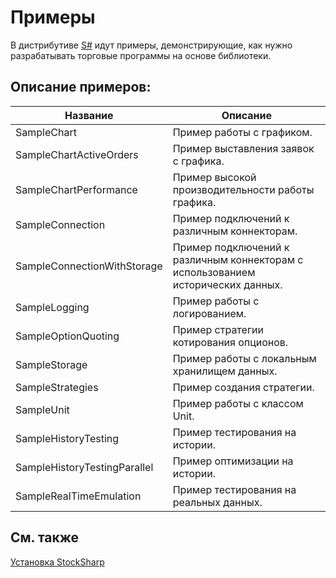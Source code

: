 # Примеры

В дистрибутиве [S\#](../api.md) идут примеры, демонстрирующие, как нужно разрабатывать торговые программы на основе библиотеки. 

## Описание примеров:

| Название                     | Описание                                                                         |
| ---------------------------- | -------------------------------------------------------------------------------- |
| SampleChart                  | Пример работы с графиком.                                                        |
| SampleChartActiveOrders      | Пример выставления заявок с графика.                                             |
| SampleChartPerformance       | Пример высокой производительности работы графика.                                |
| SampleConnection             | Пример подключений к различным коннекторам.                                      |
| SampleConnectionWithStorage  | Пример подключений к различным коннекторам с использованием исторических данных. |
| SampleLogging                | Пример работы с логированием.                                                    |
| SampleOptionQuoting          | Пример стратегии котирования опционов.                                           |
| SampleStorage                | Пример работы с локальным хранилищем данных.                                     |
| SampleStrategies             | Пример создания стратегии.                                                       |
| SampleUnit                   | Пример работы с классом Unit.                                                    |
| SampleHistoryTesting         | Пример тестирования на истории.                                                  |
| SampleHistoryTestingParallel | Пример оптимизации на истории.                                                   |
| SampleRealTimeEmulation      | Пример тестирования на реальных данных.                                          |

## См. также

[Установка StockSharp](setup.md)

